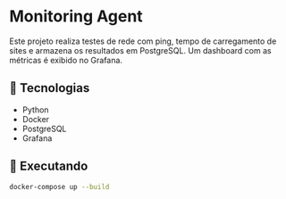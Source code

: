# Monitoring Agent

Este projeto realiza testes de rede com ping, tempo de carregamento de sites e armazena os resultados em PostgreSQL. Um dashboard com as métricas é exibido no Grafana.

## 🧰 Tecnologias
- Python
- Docker
- PostgreSQL
- Grafana

## 🚀 Executando
```bash
docker-compose up --build